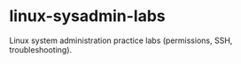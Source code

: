 # linux-sysadmin-labs
Linux system administration practice labs (permissions, SSH, troubleshooting).
